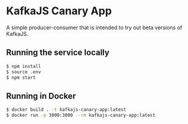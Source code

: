 # KafkaJS Canary App

A simple producer-consumer that is intended to try out beta versions of KafkaJS.

## Running the service locally

```sh
$ npm install
$ source .env
$ npm start
```

## Running in Docker

```sh
$ docker build . -t kafkajs-canary-app:latest
$ docker run -p 3000:3000 --rm kafkajs-canary-app:latest
```
